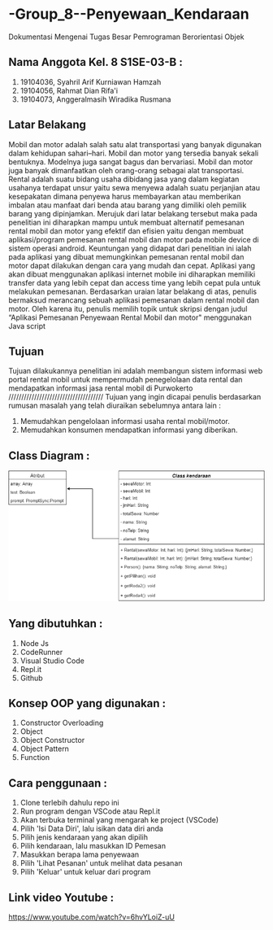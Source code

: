 # -Group_8--Penyewaan_Kendaraan
Dokumentasi Mengenai Tugas Besar Pemrograman Berorientasi Objek


## Nama Anggota Kel. 8 S1SE-03-B : 
1. 19104036, Syahril Arif Kurniawan Hamzah 
2. 19104056, Rahmat Dian Rifa'i 
3. 19104073, Anggeralmasih Wiradika Rusmana 

## Latar Belakang 
  Mobil dan motor adalah salah satu alat transportasi yang banyak digunakan dalam kehidupan sahari–hari. Mobil dan motor yang tersedia banyak sekali bentuknya. Modelnya juga sangat bagus dan bervariasi. Mobil dan motor juga banyak dimanfaatkan oleh orang-orang sebagai alat transportasi. Rental adalah suatu bidang usaha dibidang jasa yang dalam kegiatan usahanya terdapat unsur yaitu sewa menyewa adalah suatu perjanjian atau kesepakatan dimana penyewa harus membayarkan atau memberikan imbalan atau manfaat dari benda atau barang yang dimiliki oleh pemilik barang yang dipinjamkan.
  Merujuk dari latar belakang tersebut maka pada penelitian ini diharapkan mampu untuk membuat alternatif pemesanan rental mobil dan motor yang efektif dan efisien yaitu dengan membuat aplikasi/program pemesanan rental mobil dan motor pada mobile device di sistem operasi android. Keuntungan yang didapat dari penelitian ini ialah pada aplikasi yang dibuat memungkinkan pemesanan rental mobil dan motor dapat dilakukan dengan cara yang mudah dan cepat. Aplikasi yang akan dibuat menggunakan aplikasi internet mobile ini diharapkan memiliki transfer data yang lebih cepat dan access time yang lebih cepat pula untuk melakukan pemesanan.
  Berdasarkan uraian latar belakang di atas, penulis bermaksud merancang sebuah aplikasi pemesanan dalam rental mobil dan motor. Oleh karena itu, penulis memilih topik untuk skripsi dengan judul “Aplikasi Pemesanan Penyewaan Rental Mobil dan motor" menggunakan Java script
  
## Tujuan
Tujuan dilakukannya penelitian ini adalah membangun sistem informasi web portal rental mobil untuk mempermudah penegelolaan data rental dan mendapatkan informasi jasa rental mobil di Purwokerto
/////////////////////////////////////
Tujuan yang ingin dicapai penulis berdasarkan rumusan masalah yang telah diuraikan sebelumnya antara lain :
1. Memudahkan pengelolaan informasi usaha rental mobil/motor.
2. Memudahkan konsumen mendapatkan informasi yang diberikan.

## Class Diagram :

<img src = "https://github.com/anggeralmasih/-Group_8--Penyewaan_Kendaraan/blob/main/Class%20Diagram/Class%20Diagram%20Kel.%208.png">

## Yang dibutuhkan :
1. Node Js
2. CodeRunner
3. Visual Studio Code
4. Repl.it
5. Github

## Konsep OOP yang digunakan :
1. Constructor Overloading
2. Object
3. Object Constructor
4. Object Pattern
5. Function

## Cara penggunaan :

1. Clone terlebih dahulu repo ini
2. Run program dengan VSCode atau Repl.it
3. Akan terbuka terminal yang mengarah ke project (VSCode)
4. Pilih 'Isi Data Diri', lalu isikan data diri anda
5. Pilih jenis kendaraan yang akan dipilih
6. Pilih kendaraan, lalu masukkan ID Pemesan
7. Masukkan berapa lama penyewaan
8. Pilih 'Lihat Pesanan' untuk melihat data pesanan
9. Pilih 'Keluar' untuk keluar dari program


## Link video Youtube :

https://www.youtube.com/watch?v=6hvYLoiZ-uU
